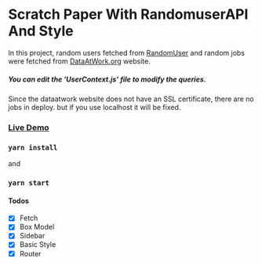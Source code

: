 # Scratch Paper With RandomuserAPI And Style

In this project, random users fetched from
[RandomUser](https://www.randomuser.me) and random jobs were fetched from [DataAtWork.org](https://www.dataatwork.org) website.

##### You can edit the 'UserContext.js' file to modify the queries.

Since the dataatwork website does not have an SSL certificate, there are no jobs in deploy. but if you use localhost it will be fixed.

### [Live Demo](http://user-api-tau.vercel.app/)

### `yarn install`

and

### `yarn start`

#### Todos

- [x] Fetch
- [x] Box Model
- [x] Sidebar
- [x] Basic Style
- [x] Router
